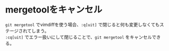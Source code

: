 # mergetoolをキャンセル

`git mergetool` でvimdiffを使う場合、`:q[uit]` で閉じると何も変更しなくてもステージされてしまう。  
`:cq[uit]` でエラー扱いにして閉じることで、`git mergetool` をキャンセルできる。
